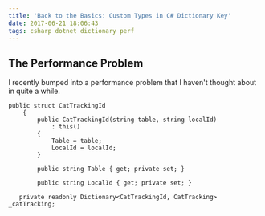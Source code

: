 ```yaml
---
title: 'Back to the Basics: Custom Types in C# Dictionary Key'
date: 2017-06-21 18:06:43
tags: csharp dotnet dictionary perf
---
```


## The Performance Problem

I recently bumped into a performance problem that I haven't thought about in quite a while.  

```
public struct CatTrackingId
    {
        public CatTrackingId(string table, string localId)
            : this()
        {
            Table = table;
            LocalId = localId;
        }

        public string Table { get; private set; }

        public string LocalId { get; private set; }

```

```
   private readonly Dictionary<CatTrackingId, CatTracking> _catTracking;
```